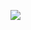 ![](https://github-readme-stats.vercel.app/api?username=mkinana&show_icons=true&theme=transparent&show=reviews,discussions_started,discussions_answered,prs_merged,prs_merged_percentage)
